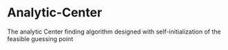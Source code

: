 # Analytic-Center
The analytic Center finding algorithm designed with self-initialization of the feasible guessing point

